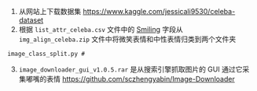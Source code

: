 1. 从网站上下载数据集 https://www.kaggle.com/jessicali9530/celeba-dataset
2. 根据 `list_attr_celeba.csv` 文件中的 <u>Smiling</u> 字段从 `img_align_celeba.zip` 文件中将微笑表情和中性表情归类到两个文件夹

```bas
image_class_split.py # 
```

3. `image_downloader_gui_v1.0.5.rar` 是从搜索引擎抓取图片的 GUI 通过它采集嘟嘴的表情  https://github.com/sczhengyabin/Image-Downloader

